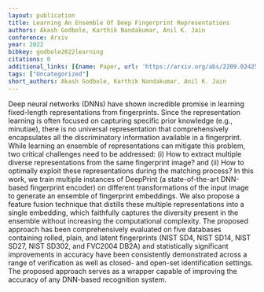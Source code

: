 ```yaml
---
layout: publication
title: Learning An Ensemble Of Deep Fingerprint Representations
authors: Akash Godbole, Karthik Nandakumar, Anil K. Jain
conference: Arxiv
year: 2022
bibkey: godbole2022learning
citations: 0
additional_links: [{name: Paper, url: 'https://arxiv.org/abs/2209.02425'}]
tags: ["Uncategorized"]
short_authors: Akash Godbole, Karthik Nandakumar, Anil K. Jain
---
```

Deep neural networks (DNNs) have shown incredible promise in learning
fixed-length representations from fingerprints. Since the representation
learning is often focused on capturing specific prior knowledge (e.g.,
minutiae), there is no universal representation that comprehensively
encapsulates all the discriminatory information available in a fingerprint.
While learning an ensemble of representations can mitigate this problem, two
critical challenges need to be addressed: (i) How to extract multiple diverse
representations from the same fingerprint image? and (ii) How to optimally
exploit these representations during the matching process? In this work, we
train multiple instances of DeepPrint (a state-of-the-art DNN-based fingerprint
encoder) on different transformations of the input image to generate an
ensemble of fingerprint embeddings. We also propose a feature fusion technique
that distills these multiple representations into a single embedding, which
faithfully captures the diversity present in the ensemble without increasing
the computational complexity. The proposed approach has been comprehensively
evaluated on five databases containing rolled, plain, and latent fingerprints
(NIST SD4, NIST SD14, NIST SD27, NIST SD302, and FVC2004 DB2A) and
statistically significant improvements in accuracy have been consistently
demonstrated across a range of verification as well as closed- and open-set
identification settings. The proposed approach serves as a wrapper capable of
improving the accuracy of any DNN-based recognition system.